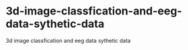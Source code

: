 # 3d-image-classfication-and-eeg-data-sythetic-data
3d image classfication and  eeg data sythetic data
